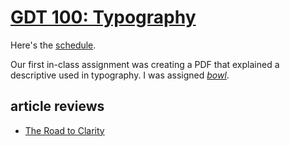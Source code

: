 # [GDT 100: Typography](http://www.wccnet.edu/academics/classes/information/view/class/GDT%20100/)

Here's the [schedule](Handouts/_GDT100-01_Schedule.pdf).

Our first in-class assignment was creating a PDF that explained a descriptive used in typography. I was assigned [*bowl*](pbenson_bowl.pdf).

## article reviews

* [The Road to Clarity](the_road_to_clarity_notes.MD)
